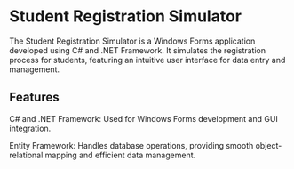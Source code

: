 # Student Registration Simulator

The Student Registration Simulator is a Windows Forms application developed using C# and .NET Framework. It simulates the registration process for students, featuring an intuitive user interface for data entry and management.

## Features

C# and .NET Framework: Used for Windows Forms development and GUI integration.

Entity Framework: Handles database operations, providing smooth object-relational mapping and efficient data management.
